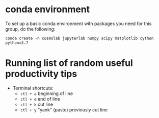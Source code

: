 # conda environment

To set up a basic conda environment with packages you need for this group, do the following:

```
conda create -n cosmolab jupyterlab numpy scipy matplotlib cython python=3.7
```

# Running list of random useful productivity tips

* Terminal shortcuts:
    - `ctl + a` beginning of line
    - `ctl + e` end of line
    - `ctl + k` cut line
    - `ctl + y` "yank" (paste) previously cut line
